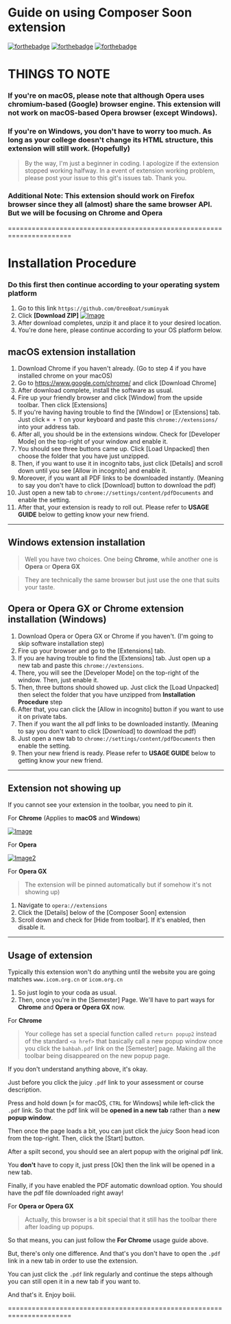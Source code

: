 # Guide on using Composer Soon extension
[![forthebadge](https://forthebadge.com/images/badges/made-with-javascript.svg)](https://forthebadge.com)
[![forthebadge](https://forthebadge.com/images/badges/uses-html.svg)](https://forthebadge.com)
[![forthebadge](https://forthebadge.com/images/badges/built-with-grammas-recipe.svg)](https://forthebadge.com)

# THINGS TO NOTE
### If you're on macOS, please note that although Opera uses chromium-based (Google) browser engine. This extension will not work on macOS-based Opera browser (except Windows).

### If you're on Windows, you don't have to worry too much. As long as your college doesn't change its HTML structure, this extension will still work. (Hopefully)
> By the way, I'm just a beginner in coding. I apologize if the extension stopped working halfway. In a event of extension working problem, please post your issue to this git's issues tab. Thank you.

### Additional Note: This extension should work on Firefox browser since they all (almost) share the same browser API. But we will be focusing on Chrome and Opera

======================================================================
# Installation Procedure
### Do this first then continue according to your operating system platform
1. Go to this link `https://github.com/OreoBoat/suminyak`
2. Click **[Download ZIP]**
[![Image](https://i.ibb.co/TRPzYt3/Screenshot-2563-06-25-at-7-18-09-PM.png)](https://ibb.co/q9mb7pQ)
3. After download completes, unzip it and place it to your desired location.
4. You're done here, please continue according to your OS platform below.

## macOS extension installation
1. Download Chrome if you haven't already. (Go to step 4 if you have installed chrome on your macOS)
2. Go to https://www.google.com/chrome/ and click [Download Chrome]
3. After download complete, install the software as usual.
4. Fire up your friendly browser and click [Window] from the upside toolbar. Then click [Extensions]
5. If you're having having trouble to find the [Window] or [Extensions] tab. Just click `⌘ + T` on your keyboard and paste this `chrome://extensions/` into your address tab.
6. After all, you should be in the extensions window. Check for [Developer Mode] on the top-right of your window and enable it.
7. You should see three buttons came up. Click [Load Unpacked] then choose the folder that you have just unzipped.
8. Then, if you want to use it in incognito tabs, just click [Details] and scroll down until you see [Allow in incognito] and enable it.
9. Moreover, if you want all PDF links to be downloaded instantly. (Meaning to say you don't have to click [Download] button to download the pdf)
10. Just open a new tab to `chrome://settings/content/pdfDocuments` and enable the setting.
8. After that, your extension is ready to roll out. Please refer to **USAGE GUIDE** below to getting know your new friend.

-----------------------------------------------------------------------

## Windows extension installation
> Well you have two choices. One being **Chrome**, while another one is **Opera** or **Opera GX** 

> They are technically the same browser but just use the one that suits your taste.

## Opera or Opera GX or Chrome extension installation (Windows)
1. Download Opera or Opera GX or Chrome if you haven't. (I'm going to skip software installation step)
2. Fire up your browser and go to the [Extensions] tab. 
3. If you are having trouble to find the [Extensions] tab. Just open up a new tab and paste this `chrome://extensions`.
4. There, you will see the [Developer Mode] on the top-right of the window. Then, just enable it.
5. Then, three buttons should showed up. Just click the [Load Unpacked] then select the folder that you have unzipped from **Installation Procedure** step
6. After that, you can click the [Allow in incognito] button if you want to use it on private tabs.
7. Then if you want the all pdf links to be downloaded instantly. (Meaning to say you don't want to click [Download] to download the pdf)
8. Just open a new tab to `chrome://settings/content/pdfDocuments` then enable the setting.
9. Then your new friend is ready. Please refer to **USAGE GUIDE** below to getting know your new friend.

-----------------------------------------------------------------------

## Extension not showing up
If you cannot see your extension in the toolbar, you need to pin it.

For **Chrome** (Applies to **macOS** and **Windows**)

[![Image](https://i.ibb.co/jyzYsHb/Screenshot-2563-06-25-at-6-24-39-PM.png)](https://imgbb.com/)


For **Opera**

[![Image2](https://i.ibb.co/hKdRM8n/Screenshot-2563-06-25-at-6-40-56-PM.png)](https://imgbb.com/)

For **Opera GX**
> The extension will be pinned automatically but if somehow it's not showing up)
1. Navigate to `opera://extensions`
2. Click the [Details] below of the [Composer Soon] extension
3. Scroll down and check for [Hide from toolbar]. If it's enabled, then disable it.

-----------------------------------------------------------------------

## Usage of extension
Typically this extension won't do anything until the website you are going matches `www.icom.org.cn` or `icom.org.cn`
1. So just login to your coda as usual. 
2. Then, once you're in the [Semester] Page. We'll have to part ways for **Chrome** and **Opera or Opera GX** now.

For **Chrome**
> Your college has set a special function called `return popup2` instead of the standard `<a href>` that basically call a new popup window once you click the `bahbah.pdf` link on the [Semester] page. Making all the toolbar being disappeared on the new popup page.

If you don't understand anything above, it's okay. 

Just before you click the juicy `.pdf` link to your assessment or course description.

Press and hold down [`⌘` for macOS, `CTRL` for Windows] while left-click the `.pdf` link. So that the pdf link will be **opened in a new tab** rather than a **new popup window**.

Then once the page loads a bit, you can just click the *juicy* Soon head icon from the top-right. Then, click the [Start] button.

After a spilt second, you should see an alert popup with the original pdf link. 

You **don't** have to copy it, just press [Ok] then the link will be opened in a new tab.

Finally, if you have enabled the PDF automatic download option. You should have the pdf file downloaded right away!

For **Opera or Opera GX**

> Actually, this browser is a bit special that it still has the toolbar there after loading up popups.

So that means, you can just follow the **For Chrome** usage guide above. 

But, there's only one difference. And that's you don't have to open the `.pdf` link in a new tab in order to use the extension. 

You can just click the `.pdf` link regularly and continue the steps although you can still open it in a new tab if you want to.

And that's it. Enjoy boiii.


======================================================================




